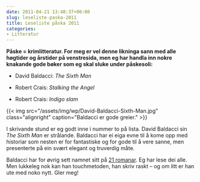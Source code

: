 ```yaml
---
date: 2011-04-21 13:48:37+00:00
slug: leseliste-paska-2011
title: Leseliste påska 2011
categories:
- Litteratur
---
```

**Påske = krimlitteratur. For meg er vel denne likninga sann med alle høgtider og årstider på venstresida, men eg har handla inn nokre knakande gode bøker som eg skal sluke under påskesoli:**

<!--more-->


  * David Baldacci: _The Sixth Man_

	
  * Robert Crais: _Stalking the Angel_

	
  * Robert Crais: _Indigo slam_


{{< img src="/assets/img/wp/David-Baldacci-Sixth-Man.jpg" class="alignright" caption="Baldacci er gode greier." >}}

I skrivande stund er eg godt inne i nummer to på lista. David Baldacci sin _The Sixth Man_ er strålande. Baldacci har ei eiga evne til å kome opp med historiar som nesten er for fantastiske og for gode til å vere sanne, men presenterte på ein svært elegant og truverdig måte.

Baldacci har for øvrig sett namnet sitt på [21 romanar](http://www.davidbaldacci.com/writing/novels). Eg har lese dei alle. Men lukkeleg nok kan han touchmetoden, han skriv raskt – og om litt er han ute med noko nytt. Gler meg!
